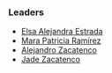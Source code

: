 ### Leaders
* [Elsa Alejandra Estrada]()
* [Mara Patricia Ramírez]()
* [Alejandro Zacatenco](mailto:alejandro.zacatenco@owasp.org)
* [Jade Zacatenco]()
